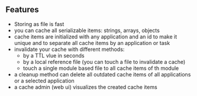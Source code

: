 ## Features

* Storing as file is fast
* you can cache all serializable items: strings, arrays, objects
* cache items are initialized with any application and an id to make it unique and to separate all cache items by an application or task
* invalidate your cache with different methods:
  * by a TTL vlue in seconds
  * by a local reference file (you can touch a file to invalidate a cache)
  * touch a single module based file to all cache items of th module
* a cleanup method can delete all outdated cache items of all applications or a selected application
* a cache admin (web ui) visualizes the created cache items 
